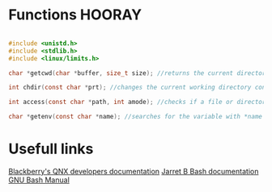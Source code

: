 # Functions HOORAY

```c

#include <unistd.h>
#include <stdlib.h>
#include <linux/limits.h>

char *getcwd(char *buffer, size_t size); //returns the current directory, MAX_PATH can be used as size

int chdir(const char *prt); //changes the current working directory considering the path (*prt) given, return 0 on sucess and -1 if an errors occurs

int access(const char *path, int amode); //checks if a file or directory can be accessed according to the mode given: F_OK, tests for file existence; R_OK tests for read permission; W_OK tests for writing permission and X_OK test for execution permission

char *getenv(const char *name); //searches for the variable with *name and returns it's value string

```

# Usefull links

[Blackberry's QNX developers documentation](https://www.qnx.com/developers/docs/7.1/#com.qnx.doc.neutrino.lib_ref/topic/about.html)
[Jarret B Bash documentation](https://www.linux.org/threads/bash-03-%E2%80%93-command-line-processing.38676/)
[GNU Bash Manual](https://www.gnu.org/software/bash/manual/html_node/Shell-Parameter-Expansion.html)